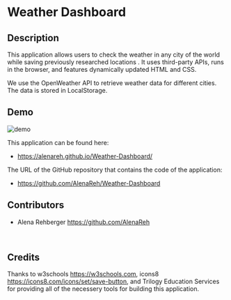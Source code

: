 # Weather Dashboard

## Description 
This application allows users to check the weather in any city of the world while saving previously researched locations . It uses third-party APIs, runs in the browser, and features dynamically updated HTML and CSS.

We use the OpenWeather API to retrieve weather data for different cities. The data is stored in LocalStorage.

## Demo

![demo](Weather-Dashboard/assets/images/demo.png)

This application can be found here:
* https://alenareh.github.io/Weather-Dashboard/

The URL of the GitHub repository that contains the code of the application:
* https://github.com/AlenaReh/Weather-Dashboard


## Contributors

- Alena Rehberger <https://github.com/AlenaReh>

​
## Credits

Thanks to w3schools <https://w3schools.com>, icons8 <https://icons8.com/icons/set/save-button>, and Trilogy Education Services for providing all of the necessery tools for building this application.


